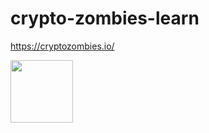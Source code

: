 # crypto-zombies-learn
 https://cryptozombies.io/


<img align="center" width="100" height="100" src="![image](https://user-images.githubusercontent.com/72088440/178101450-950ba17c-6aff-4013-aa9d-81ca8da2b2d9.png)">
